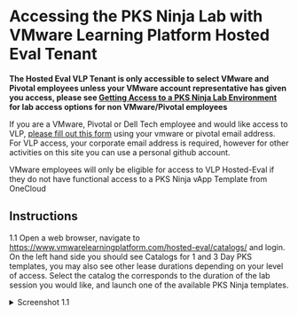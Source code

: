 # Accessing the PKS Ninja Lab with VMware Learning Platform Hosted Eval Tenant

**The Hosted Eval VLP Tenant is only accessible to select VMware and Pivotal employees unless your VMware account representative has given you access, please see [Getting Access to a PKS Ninja Lab Environment](https://github.com/CNA-Tech/PKS-Ninja/tree/master/Courses/GetLabAccess-LA8528) for lab access options for non VMware/Pivotal employees**

If you are a VMware, Pivotal or Dell Tech employee and would like access to VLP, [please fill out this form](https://goo.gl/forms/SXRsAxXMC1gbZ2zk2) using your vmware or pivotal email address. For VLP access, your corporate email address is required, however for other activities on this site you can use a personal github account.

VMware employees will only be eligible for access to VLP Hosted-Eval if they do not have functional access to a PKS Ninja vApp Template from OneCloud

## Instructions

1.1 Open a web browser, navigate to https://www.vmwarelearningplatform.com/hosted-eval/catalogs/ and login. On the left hand side you should see Catalogs for 1 and 3 Day PKS templates, you may also see other lease durations depending on your level of access. Select the catalog the corresponds to the duration of the lab session you would like,  and launch one of the available PKS Ninja templates.

<details><summary>Screenshot 1.1</summary>
<img src="Images/2018-12-24-17-50-53.png">
</details>
<br/>
